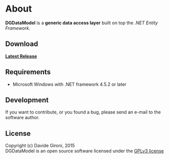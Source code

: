 About
===

**DGDataModel** is a **generic data access layer** built on top the *.NET Entity Framework*.

## Download

**[Latest Release](../../releases/latest)**

## Requirements

* Microsoft Windows with .NET framework 4.5.2 or later

## Development

If you want to contribute, or you found a bug, please send an e-mail to the software author.

## License

Copyright (c) Davide Gironi, 2015  
DGDataModel is an open source software licensed under the [GPLv3 license](http://opensource.org/licenses/GPL-3.0)
